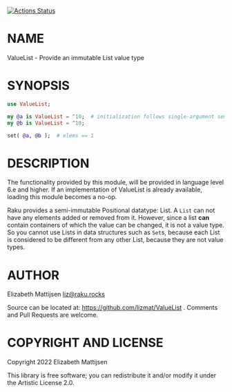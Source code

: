 [![Actions Status](https://github.com/lizmat/ValueList/workflows/test/badge.svg)](https://github.com/lizmat/ValueList/actions)

NAME
====

ValueList - Provide an immutable List value type

SYNOPSIS
========

```raku
use ValueList;

my @a is ValueList = ^10;  # initialization follows single-argument semantics
my @b is ValueList = ^10;

set( @a, @b );  # elems == 1
```

DESCRIPTION
===========

The functionality provided by this module, will be provided in language level 6.e and higher. If an implementation of ValueList is already available, loading this module becomes a no-op.

Raku provides a semi-immutable Positional datatype: List. A `List` can not have any elements added or removed from it. However, since a list **can** contain containers of which the value can be changed, it is not a value type. So you cannot use Lists in data structures such as `Set`s, because each List is considered to be different from any other List, because they are not value types.

AUTHOR
======

Elizabeth Mattijsen <liz@raku.rocks>

Source can be located at: https://github.com/lizmat/ValueList . Comments and Pull Requests are welcome.

COPYRIGHT AND LICENSE
=====================

Copyright 2022 Elizabeth Mattijsen

This library is free software; you can redistribute it and/or modify it under the Artistic License 2.0.

